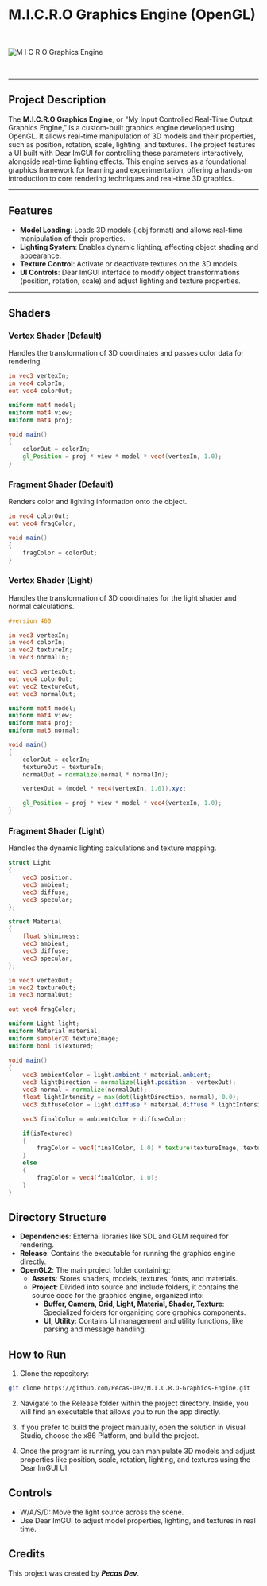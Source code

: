 # M.I.C.R.O Graphics Engine (OpenGL)

 <br>
 
![M I C R O Graphics Engine](https://github.com/user-attachments/assets/4d229ca2-4446-48bf-b933-e0b2bfa5a8da)

 <br>

--------------------------------
 
## Project Description

The **M.I.C.R.O Graphics Engine**, or "My Input Controlled Real-Time Output Graphics Engine," is a custom-built graphics engine developed using OpenGL. It allows real-time manipulation of 3D models and their properties, such as position, rotation, scale, lighting, and textures. The project features a UI built with Dear ImGUI for controlling these parameters interactively, alongside real-time lighting effects. This engine serves as a foundational graphics framework for learning and experimentation, offering a hands-on introduction to core rendering techniques and real-time 3D graphics.

--------------------------------
## Features

- **Model Loading**: Loads 3D models (.obj format) and allows real-time manipulation of their properties.
- **Lighting System**: Enables dynamic lighting, affecting object shading and appearance.
- **Texture Control**: Activate or deactivate textures on the 3D models.
- **UI Controls**: Dear ImGUI interface to modify object transformations (position, rotation, scale) and adjust lighting and texture properties.

--------------------------------

## Shaders

### Vertex Shader (Default)
Handles the transformation of 3D coordinates and passes color data for rendering.

```glsl
in vec3 vertexIn;
in vec4 colorIn;
out vec4 colorOut;

uniform mat4 model;
uniform mat4 view;
uniform mat4 proj;

void main()
{
    colorOut = colorIn;
    gl_Position = proj * view * model * vec4(vertexIn, 1.0);
}
```

### Fragment Shader (Default)
Renders color and lighting information onto the object.

```glsl
in vec4 colorOut;
out vec4 fragColor;

void main()
{
    fragColor = colorOut;
}

```

### Vertex Shader (Light)
Handles the transformation of 3D coordinates for the light shader and normal calculations.

```glsl
#version 460

in vec3 vertexIn;
in vec4 colorIn;
in vec2 textureIn;
in vec3 normalIn;

out vec3 vertexOut;
out vec4 colorOut;
out vec2 textureOut;
out vec3 normalOut;

uniform mat4 model;
uniform mat4 view;
uniform mat4 proj;
uniform mat3 normal;

void main()
{
    colorOut = colorIn;
    textureOut = textureIn;
    normalOut = normalize(normal * normalIn);

    vertexOut = (model * vec4(vertexIn, 1.0)).xyz;

    gl_Position = proj * view * model * vec4(vertexIn, 1.0);
}
```

### Fragment Shader (Light)
Handles the dynamic lighting calculations and texture mapping.

```glsl
struct Light
{
    vec3 position;
    vec3 ambient;
    vec3 diffuse;
    vec3 specular;
};

struct Material
{
    float shininess;
    vec3 ambient;
    vec3 diffuse;
    vec3 specular;
};

in vec3 vertexOut;
in vec2 textureOut;
in vec3 normalOut;

out vec4 fragColor;

uniform Light light;
uniform Material material;
uniform sampler2D textureImage;
uniform bool isTextured;

void main()
{
    vec3 ambientColor = light.ambient * material.ambient;
    vec3 lightDirection = normalize(light.position - vertexOut);
    vec3 normal = normalize(normalOut);
    float lightIntensity = max(dot(lightDirection, normal), 0.0);
    vec3 diffuseColor = light.diffuse * material.diffuse * lightIntensity;

    vec3 finalColor = ambientColor + diffuseColor;

    if(isTextured)
    {
        fragColor = vec4(finalColor, 1.0) * texture(textureImage, textureOut);
    }
    else
    {
        fragColor = vec4(finalColor, 1.0);
    }
}
```


## Directory Structure
- **Dependencies**: External libraries like SDL and GLM required for rendering.
- **Release**: Contains the executable for running the graphics engine directly.
- **OpenGL2**: The main project folder containing:
    - **Assets**: Stores shaders, models, textures, fonts, and materials.
    - **Project**: Divided into source and include folders, it contains the source code for the graphics engine, organized into:
        - **Buffer, Camera, Grid, Light, Material, Shader, Texture**: Specialized folders for organizing core graphics components.
        - **UI, Utility**: Contains UI management and utility functions, like parsing and message handling.

## How to Run

1. Clone the repository:

```bash
git clone https://github.com/Pecas-Dev/M.I.C.R.O-Graphics-Engine.git
```
2. Navigate to the Release folder within the project directory. Inside, you will find an executable that allows you to run the app directly.

3. If you prefer to build the project manually, open the solution in Visual Studio, choose the x86 Platform, and build the project.


4. Once the program is running, you can manipulate 3D models and adjust properties like position, scale, rotation, lighting, and textures using the Dear ImGUI UI.

## Controls

- W/A/S/D: Move the light source across the scene.
- Use Dear ImGUI to adjust model properties, lighting, and textures in real time.

## Credits

This project was created by _**Pecas Dev**_.
